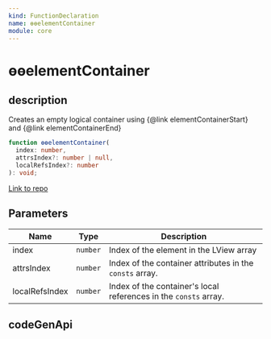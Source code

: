 ```yaml
---
kind: FunctionDeclaration
name: ɵɵelementContainer
module: core
---
```


# ɵɵelementContainer

## description

Creates an empty logical container using {@link elementContainerStart}
and {@link elementContainerEnd}

```ts
function ɵɵelementContainer(
  index: number,
  attrsIndex?: number | null,
  localRefsIndex?: number
): void;
```

[Link to repo](https://github.com/timdeschryver/angular/blob/master/packages/core/src/render3/instructions/element_container.ts#L132-L136)

## Parameters

| Name           | Type     | Description                                                      |
| -------------- | -------- | ---------------------------------------------------------------- |
| index          | `number` | Index of the element in the LView array                          |
| attrsIndex     | `number` | Index of the container attributes in the `consts` array.         |
| localRefsIndex | `number` | Index of the container's local references in the `consts` array. |

## codeGenApi
